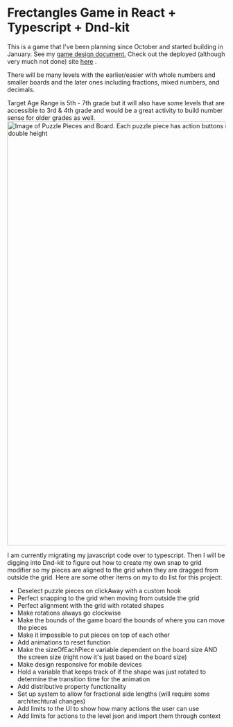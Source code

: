 # Frectangles Game in React + Typescript + Dnd-kit

This is a game that I've been planning since October and started building in January. See my [game design document.](https://docs.google.com/document/d/19n_Eb5vXucGJNiwmZuczLBsk5-oJEB7wVopWP7I0jtE/edit?usp=sharing)
Check out the deployed (although very much not done) site [here](frectangles.netlify.app)
. 

There will be many levels with the earlier/easier with whole numbers and smaller boards and the later ones including fractions, mixed numbers, and decimals. 

Target Age Range is 5th - 7th grade but it will also have some levels that are accessible to 3rd & 4th grade and would be a great activity to build number sense for older grades as well. 
<img width="979" alt="Image of Puzzle Pieces and Board. Each puzzle piece has action buttons including rotate, double width and halve height, and halve width and double height" src="https://github.com/user-attachments/assets/d77e651d-9ecb-4578-acfb-2f5a91934933" />


I am currently migrating my javascript code over to typescript. Then I will be digging into Dnd-kit to figure out how to create my own snap to grid modifier so my pieces are aligned to the grid when they are dragged from outside the grid. 
Here are some other items on my to do list for this project: 

- Deselect puzzle pieces on clickAway with a custom hook
- Perfect snapping to the grid when moving from outside the grid
- Perfect alignment with the grid with rotated shapes
- Make rotations always go clockwise
- Make the bounds of the game board the bounds of where you can move the pieces
- Make it impossible to put pieces on top of each other
- Add animations to reset function
- Make the sizeOfEachPiece variable dependent on the board size AND the screen size (right now it's just based on the board size)
- Make design responsive for mobile devices
- Hold a variable that keeps track of if the shape was just rotated to determine the transition time for the animation
- Add distributive property functionality
- Set up system to allow for fractional side lengths (will require some architechtural changes) 
- Add limits to the UI to show how many actions the user can use
- Add limits for actions to the level json and import them through context


